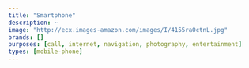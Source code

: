 ```yaml
---
title: "Smartphone"
description: ~
image: "http://ecx.images-amazon.com/images/I/4155raOctnL.jpg"
brands: []
purposes: [call, internet, navigation, photography, entertainment]
types: [mobile-phone]
---
```

